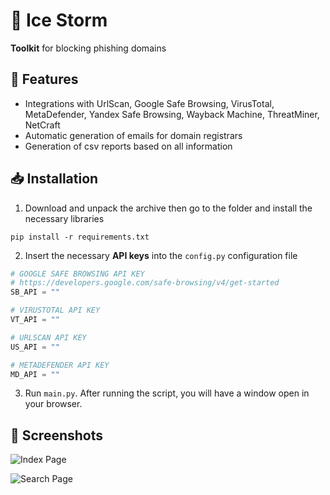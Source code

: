 # 🌠 Ice Storm
**Toolkit** for blocking phishing domains

## 🧩 Features

- Integrations with UrlScan, Google Safe Browsing, VirusTotal, MetaDefender, Yandex Safe Browsing, Wayback Machine, ThreatMiner, NetCraft
- Automatic generation of emails for domain registrars
- Generation of csv reports based on all information

## 📥 Installation
1. Download and unpack the archive then go to the folder and install the necessary libraries
```
pip install -r requirements.txt
```

2. Insert the necessary **API keys** into the ```config.py``` configuration file

  ```python
# GOOGLE SAFE BROWSING API KEY
# https://developers.google.com/safe-browsing/v4/get-started
SB_API = ""

# VIRUSTOTAL API KEY
VT_API = ""

# URLSCAN API KEY
US_API = ""

# METADEFENDER API KEY
MD_API = ""
```

3. Run ```main.py```. After running the script, you will have a window open in your browser.

## 🌌 Screenshots
![Index Page](https://github.com/user-attachments/assets/892312c2-cba5-45bc-8d91-322ef108f07e)

![Search Page](https://github.com/user-attachments/assets/65024524-5091-4b33-9c1c-5f4d9a138bea)
